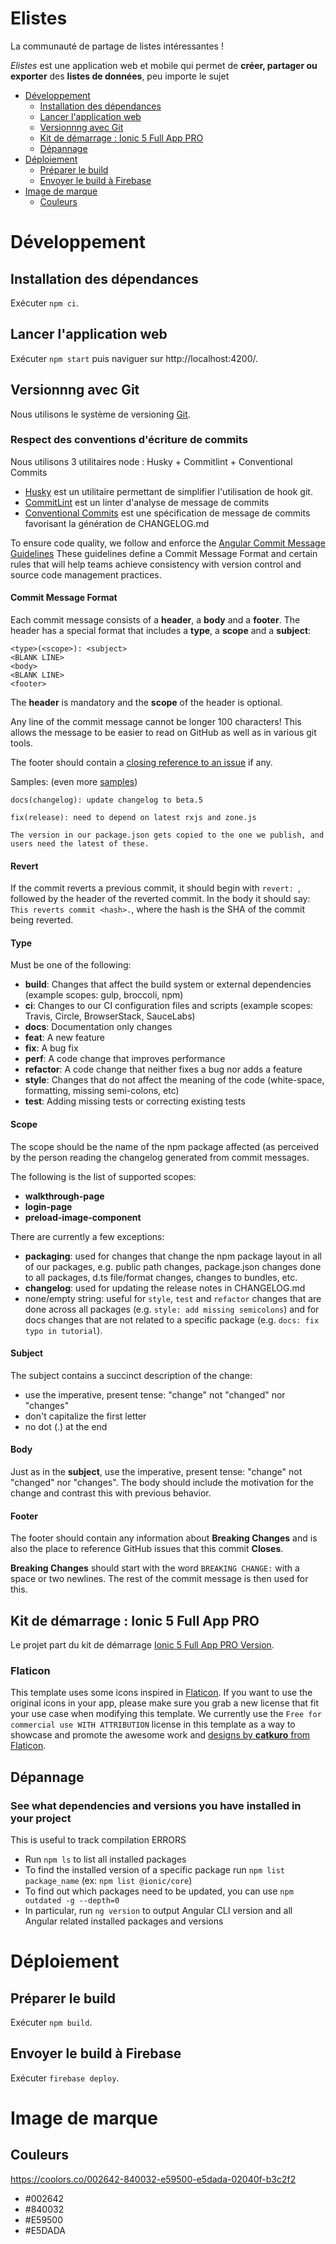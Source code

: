 # Elistes <!-- omit in toc -->

La communauté de partage de listes intéressantes !

_Elistes_ est une application web et mobile qui permet de **créer, partager ou exporter** des **listes de données**, peu importe le sujet

- [Développement](#développement)
  - [Installation des dépendances](#installation-des-dépendances)
  - [Lancer l'application web](#lancer-lapplication-web)
  - [Versionnng avec Git](#versionnng-avec-git)
  - [Kit de démarrage : Ionic 5 Full App PRO](#kit-de-démarrage--ionic-5-full-app-pro)
  - [Dépannage](#dépannage)
- [Déploiement](#déploiement)
  - [Préparer le build](#préparer-le-build)
  - [Envoyer le build à Firebase](#envoyer-le-build-à-firebase)
- [Image de marque](#image-de-marque)
  - [Couleurs](#couleurs)

# Développement

## Installation des dépendances

Exécuter `npm ci`.

## Lancer l'application web

Exécuter `npm start` puis naviguer sur http://localhost:4200/.

## Versionnng avec Git

Nous utilisons le système de versioning [Git](https://git-scm.com/).

### Respect des conventions d'écriture de commits <!-- omit in toc -->

Nous utilisons 3 utilitaires node : Husky + Commitlint + Conventional Commits

- [Husky](https://github.com/typicode/husky) est un utilitaire permettant de simplifier l'utilisation de hook git.
- [CommitLint](https://commitlint.js.org/) est un linter d'analyse de message de commits
- [Conventional Commits](https://www.conventionalcommits.org/fr) est une spécification de message de commits favorisant la génération de CHANGELOG.md

To ensure code quality, we follow and enforce the [Angular Commit Message Guidelines](https://github.com/angular/angular/blob/master/CONTRIBUTING.md#-commit-message-guidelines)
These guidelines define a Commit Message Format and certain rules that will help teams achieve consistency with version control and source code management practices.

#### Commit Message Format <!-- omit in toc -->

Each commit message consists of a **header**, a **body** and a **footer**. The header has a special
format that includes a **type**, a **scope** and a **subject**:

```
<type>(<scope>): <subject>
<BLANK LINE>
<body>
<BLANK LINE>
<footer>
```

The **header** is mandatory and the **scope** of the header is optional.

Any line of the commit message cannot be longer 100 characters! This allows the message to be easier
to read on GitHub as well as in various git tools.

The footer should contain a [closing reference to an issue](https://help.github.com/articles/closing-issues-via-commit-messages/) if any.

Samples: (even more [samples](https://github.com/angular/angular/commits/master))

```
docs(changelog): update changelog to beta.5
```

```
fix(release): need to depend on latest rxjs and zone.js

The version in our package.json gets copied to the one we publish, and users need the latest of these.
```

#### Revert <!-- omit in toc -->

If the commit reverts a previous commit, it should begin with `revert: `, followed by the header of the reverted commit. In the body it should say: `This reverts commit <hash>.`, where the hash is the SHA of the commit being reverted.

#### Type <!-- omit in toc -->

Must be one of the following:

- **build**: Changes that affect the build system or external dependencies (example scopes: gulp, broccoli, npm)
- **ci**: Changes to our CI configuration files and scripts (example scopes: Travis, Circle, BrowserStack, SauceLabs)
- **docs**: Documentation only changes
- **feat**: A new feature
- **fix**: A bug fix
- **perf**: A code change that improves performance
- **refactor**: A code change that neither fixes a bug nor adds a feature
- **style**: Changes that do not affect the meaning of the code (white-space, formatting, missing semi-colons, etc)
- **test**: Adding missing tests or correcting existing tests

#### Scope <!-- omit in toc -->

The scope should be the name of the npm package affected (as perceived by the person reading the changelog generated from commit messages.

The following is the list of supported scopes:

- **walkthrough-page**
- **login-page**
- **preload-image-component**

There are currently a few exceptions:

- **packaging**: used for changes that change the npm package layout in all of our packages, e.g.
  public path changes, package.json changes done to all packages, d.ts file/format changes, changes
  to bundles, etc.
- **changelog**: used for updating the release notes in CHANGELOG.md
- none/empty string: useful for `style`, `test` and `refactor` changes that are done across all
  packages (e.g. `style: add missing semicolons`) and for docs changes that are not related to a
  specific package (e.g. `docs: fix typo in tutorial`).

#### Subject <!-- omit in toc -->

The subject contains a succinct description of the change:

- use the imperative, present tense: "change" not "changed" nor "changes"
- don't capitalize the first letter
- no dot (.) at the end

#### Body <!-- omit in toc -->

Just as in the **subject**, use the imperative, present tense: "change" not "changed" nor "changes".
The body should include the motivation for the change and contrast this with previous behavior.

#### Footer <!-- omit in toc -->

The footer should contain any information about **Breaking Changes** and is also the place to
reference GitHub issues that this commit **Closes**.

**Breaking Changes** should start with the word `BREAKING CHANGE:` with a space or two newlines. The rest of the commit message is then used for this.

## Kit de démarrage : Ionic 5 Full App PRO

Le projet part du kit de démarrage [Ionic 5 Full App PRO Version](https://ionic-5-full-starter-app-docs.ionicthemes.com).

### Flaticon <!-- omit in toc -->

This template uses some icons inspired in [Flaticon](https://www.flaticon.com/). If you want to use the original icons in your app, please make sure you grab a new license that fit your use case when modifying this template. We currently use the `Free for commercial use WITH ATTRIBUTION` license in this template as a way to showcase and promote the awesome work and [designs by **catkuro** from Flaticon](https://www.flaticon.com/packs/home-decor).

## Dépannage

### See what dependencies and versions you have installed in your project <!-- omit in toc -->

This is useful to track compilation ERRORS

- Run `npm ls` to list all installed packages
- To find the installed version of a specific package run `npm list package_name` (ex: `npm list @ionic/core`)
- To find out which packages need to be updated, you can use `npm outdated -g --depth=0`
- In particular, run `ng version` to output Angular CLI version and all Angular related installed packages and versions

# Déploiement

## Préparer le build

Exécuter `npm build`.

## Envoyer le build à Firebase

Exécuter `firebase deploy`.

# Image de marque

## Couleurs

https://coolors.co/002642-840032-e59500-e5dada-02040f-b3c2f2

- #002642
- #840032
- #E59500
- #E5DADA
